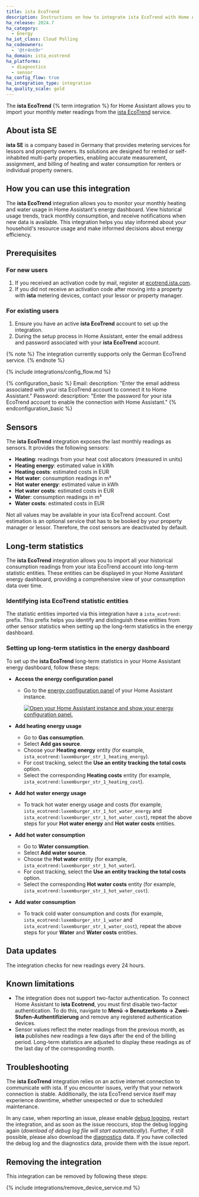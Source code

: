 ```yaml
---
title: ista EcoTrend
description: Instructions on how to integrate ista EcoTrend with Home Assistant.
ha_release: 2024.7
ha_category:
  - Energy
ha_iot_class: Cloud Polling
ha_codeowners:
  - '@tr4nt0r'
ha_domain: ista_ecotrend
ha_platforms:
  - diagnostics
  - sensor
ha_config_flow: true
ha_integration_type: integration
ha_quality_scale: gold
---
```


The **ista EcoTrend** {% term integration %} for Home Assistant allows you to import your monthly meter readings from the [ista EcoTrend](https://ecotrend.ista.de) service.

## About ista SE

**ista SE** is a company based in Germany that provides metering services for lessors and property owners. Its solutions are designed for rented or self-inhabited multi-party properties, enabling accurate measurement, assignment, and billing of heating and water consumption for renters or individual property owners.

## How you can use this integration

The **ista EcoTrend** integration allows you to monitor your monthly heating and water usage in Home Assistant's energy dashboard. View historical usage trends, track monthly consumption, and receive notifications when new data is available. This integration helps you stay informed about your household's resource usage and make informed decisions about energy efficiency.

## Prerequisites

### For new users

1. If you received an activation code by mail, register at [ecotrend.ista.com](https://ecotrend.ista.com/).
2. If you did not receive an activation code after moving into a property with **ista** metering devices, contact your lessor or property manager.

### For existing users

1. Ensure you have an active **ista EcoTrend** account to set up the integration.
2. During the setup process in Home Assistant, enter the email address and password associated with your **ista EcoTrend** account.

{% note %}
The integration currently supports only the German EcoTrend service.
{% endnote %}

{% include integrations/config_flow.md %}

{% configuration_basic %}
Email:
  description: "Enter the email address associated with your ista EcoTrend account to connect it to Home Assistant."
Password:
  description: "Enter the password for your ista EcoTrend account to enable the connection with Home Assistant."
{% endconfiguration_basic %}

## Sensors

The **ista EcoTrend** integration exposes the last monthly readings as sensors. It provides the following sensors:

- **Heating**: readings from your heat cost allocators (measured in units)
- **Heating energy**: estimated value in kWh
- **Heating costs**: estimated costs in EUR
- **Hot water**: consumption readings in m³
- **Hot water energy**: estimated value in kWh
- **Hot water costs**: estimated costs in EUR
- **Water**: consumption readings in m³
- **Water costs**: estimated costs in EUR

Not all values may be available in your ista EcoTrend account. Cost estimation is an optional service that has to be booked by your property manager or lessor. Therefore, the cost sensors are deactivated by default.

## Long-term statistics

The **ista EcoTrend** integration allows you to import all your historical consumption readings from your ista EcoTrend account into long-term statistic entities. These entities can be displayed in your Home Assistant energy dashboard, providing a comprehensive view of your consumption data over time.

### Identifying ista EcoTrend statistic entities

The statistic entities imported via this integration have a `ista_ecotrend:` prefix. This prefix helps you identify and distinguish these entities from other sensor statistics when setting up the long-term statistics in the energy dashboard.

### Setting up long-term statistics in the energy dashboard

To set up the **ista EcoTrend** long-term statistics in your Home Assistant energy dashboard, follow these steps:

- **Access the energy configuration panel**
  - Go to the [energy configuration panel](https://my.home-assistant.io/redirect/config_energy/) of your Home Assistant instance.

    [![Open your Home Assistant instance and show your energy configuration panel.](https://my.home-assistant.io/badges/config_energy.svg)](https://my.home-assistant.io/redirect/config_energy/)

- **Add heating energy usage**
  - Go to **Gas consumption**.
  - Select **Add gas source**.
  - Choose your **Heating energy** entity (for example, `ista_ecotrend:luxemburger_str_1_heating_energy`).
  - For cost tracking, select the **Use an entity tracking the total costs** option.
  - Select the corresponding **Heating costs** entity (for example, `ista_ecotrend:luxemburger_str_1_heating_cost`).
- **Add hot water energy usage**
  - To track hot water energy usage and costs (for example, `ista_ecotrend:luxemburger_str_1_hot_water_energy` and `ista_ecotrend:luxemburger_str_1_hot_water_cost`), repeat the above steps for your **Hot water energy** and **Hot water costs** entities.
- **Add hot water consumption**
  - Go to **Water consumption**.
  - Select **Add water source**.
  - Choose the **Hot water** entity (for example, `ista_ecotrend:luxemburger_str_1_hot_water`).
  - For cost tracking, select the **Use an entity tracking the total costs** option.
  - Select the corresponding **Hot water costs** entity (for example, `ista_ecotrend:luxemburger_str_1_hot_water_cost`).
- **Add water consumption**
  - To track cold water consumption and costs (for example, `ista_ecotrend:luxemburger_str_1_water` and `ista_ecotrend:luxemburger_str_1_water_cost`), repeat the above steps for your **Water** and **Water costs** entities.

## Data updates

The integration checks for new readings every 24 hours.

## Known limitations

- The integration does not support two-factor authentication. To connect Home Assistant to **ista Ecotrend**, you must first disable two-factor authentication. To do this, navigate to **Menü -> Benutzerkonto -> Zwei-Stufen-Authentifizierung** and remove any registered authentication devices.
- Sensor values reflect the meter readings from the previous month, as **ista** publishes new readings a few days after the end of the billing period. Long-term statistics are adjusted to display these readings as of the last day of the corresponding month.

## Troubleshooting

The **ista EcoTrend** integration relies on an active internet connection to communicate with ista. If you encounter issues, verify that your network connection is stable. Additionally, the ista EcoTrend service itself may experience downtime, whether unexpected or due to scheduled maintenance.

In any case, when reporting an issue, please enable [debug logging](/docs/configuration/troubleshooting/#debug-logs-and-diagnostics), restart the integration, and as soon as the issue reoccurs, stop the debug logging again (*download of debug log file will start automatically*). Further, if still possible, please also download the [diagnostics](/integrations/diagnostics) data. If you have collected the debug log and the diagnostics data, provide them with the issue report.

## Removing the integration

This integration can be removed by following these steps:

{% include integrations/remove_device_service.md %}

